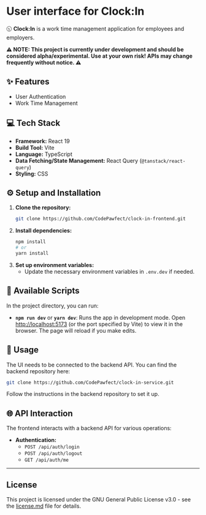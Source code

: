# User interface for Clock:In

🕥 **Clock:In** is a work time management application for employees and employers.

**⚠️ NOTE: This project is currently under development and should be considered alpha/experimental. Use at your own risk! APIs may change frequently without notice. ⚠️**

## ✨ Features

- User Authentication
- Work Time Management

## 💻 Tech Stack

- **Framework:** React 19
- **Build Tool:** Vite
- **Language:** TypeScript
- **Data Fetching/State Management:** React Query (`@tanstack/react-query`)
- **Styling:** CSS

## ⚙️ Setup and Installation

1.  **Clone the repository:**
    ```bash
    git clone https://github.com/CodePawfect/clock-in-frontend.git
    ```
2.  **Install dependencies:**
    ```bash
    npm install
    # or
    yarn install
    ```
3.  **Set up environment variables:**
    - Update the necessary environment variables in `.env.dev` if needed.

## 🚀 Available Scripts

In the project directory, you can run:

- **`npm run dev`** or **`yarn dev`**: Runs the app in development mode. Open [http://localhost:5173](http://localhost:5173) (or the port specified by Vite) to view it in the browser. The page will reload if you make edits.

## 🎺 Usage

The UI needs to be connected to the backend API. You can find the backend repository here:

```bash
git clone https://github.com/CodePawfect/clock-in-service.git
```

Follow the instructions in the backend repository to set it up.

## 🌐 API Interaction

The frontend interacts with a backend API for various operations:

- **Authentication:**
  - `POST /api/auth/login`
  - `POST /api/auth/logout`
  - `GET /api/auth/me`

---

## License

This project is licensed under the GNU General Public License v3.0 - see the [license.md](license.md) file for details.
